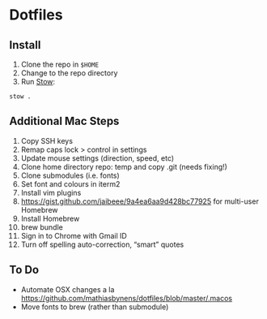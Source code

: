 # Dotfiles

## Install

1. Clone the repo in `$HOME`
1. Change to the repo directory
1. Run [Stow](https://www.gnu.org/software/stow/manual/):
  ```
  stow .
  ```

## Additional Mac Steps

1. Copy SSH keys
1. Remap caps lock > control in settings
1. Update mouse settings (direction, speed, etc)
1. Clone home directory repo: temp and copy .git (needs fixing!)
1. Clone submodules (i.e. fonts)
1. Set font and colours in iterm2
1. Install vim plugins
1. https://gist.github.com/jaibeee/9a4ea6aa9d428bc77925 for multi-user Homebrew
1. Install Homebrew
1. brew bundle
1. Sign in to Chrome with Gmail ID
1. Turn off spelling auto-correction, “smart” quotes

## To Do

* Automate OSX changes a la https://github.com/mathiasbynens/dotfiles/blob/master/.macos
* Move fonts to brew (rather than submodule)
